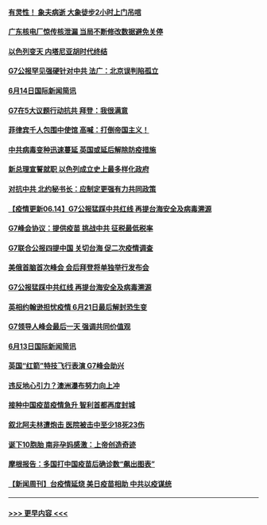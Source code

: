 #### [有灵性！ 象夫病逝 大象徒步2小时上门吊唁](../pages/prog202/a103142151.md?t=06142002) 
#### [广东核电厂惊传核泄漏 当局不断修改数据避免关停](../pages/prog202/a103142247.md?t=06142002) 
#### [以色列变天 内塔尼亚胡时代终结](../pages/prog202/a103142242.md?t=06142002) 
#### [G7公报罕见强硬针对中共 法广：北京误判陷孤立](../pages/prog202/a103142214.md?t=06142002) 
#### [6月14日国际新闻简讯](../pages/prog202/a103142218.md?t=06142002) 
#### [G7在5大议题行动抗共 拜登：我很满意](../pages/prog202/a103142225.md?t=06142002) 
#### [菲律宾千人包围中使馆 高喊：打倒帝国主义！](../pages/prog202/a103142133.md?t=06142002) 
#### [中共病毒变种迅速蔓延 英国或延后解除防疫措施](../pages/prog202/a103142111.md?t=06142002) 
#### [新总理宣誓就职 以色列成立史上最多样化政府](../pages/prog202/a103142092.md?t=06142002) 
#### [对抗中共 北约秘书长：应制定更强有力共同政策](../pages/prog202/a103142074.md?t=06142002) 
#### [【疫情更新06.14】G7公报猛踩中共红线 再提台海安全及病毒溯源](../pages/prog202/a103133785.md?t=06142002) 
#### [G7峰会协议：提供疫苗 挑战中共 征税最低税率](../pages/prog202/a103142035.md?t=06142002) 
#### [G7联合公报四提中国 关切台海 促二次疫情调查](../pages/prog202/a103142003.md?t=06142002) 
#### [美俄首脑首次峰会 会后拜登将单独举行发布会](../pages/prog202/a103141999.md?t=06142002) 
#### [G7公报猛踩中共红线 再提台海安全及病毒溯源](../pages/prog202/a103141984.md?t=06142002) 
#### [英相约翰逊担忧疫情 6月21日最后解封恐生变](../pages/prog202/a103141990.md?t=06142002) 
#### [G7领导人峰会最后一天 强调共同价值观](../pages/prog202/a103141887.md?t=06142002) 
#### [6月13日国际新闻简讯](../pages/prog202/a103141877.md?t=06142002) 
#### [英国“红箭”特技飞行表演  G7峰会助兴](../pages/prog202/a103141837.md?t=06142002) 
#### [违反地心引力？澳洲瀑布努力向上冲](../pages/prog202/a103141757.md?t=06142002) 
#### [接种中国疫苗疫情急升 智利首都再度封城](../pages/prog202/a103141672.md?t=06142002) 
#### [叙北阿夫林遭炮击 医院被击中至少18死23伤](../pages/prog202/a103141686.md?t=06142002) 
#### [诞下10胞胎 南非孕妈感激：上帝创造奇迹](../pages/prog202/a103141117.md?t=06142002) 
#### [摩根报告：多国打中国疫苗后确诊数“飙出图表”](../pages/prog202/a103141517.md?t=06142002) 
#### [【新闻周刊】台疫情延烧 美日疫苗相助 中共以疫谋统](../pages/prog202/a103141484.md?t=06142002) 

----
#### [ >>> 更早内容 <<< ](../indexes/prog202-earlier.md)
